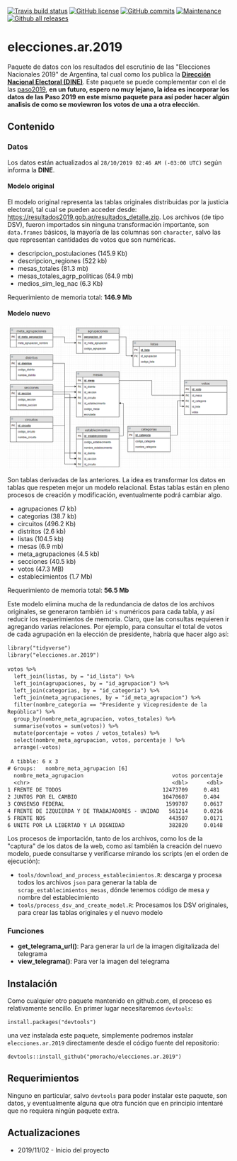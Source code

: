 <!-- badges: start -->
  [![Travis build status](https://travis-ci.org/pmoracho/paso2019.svg?branch=master)](https://travis-ci.org/pmoracho/elecciones.ar.2019)
  [![GitHub license](https://img.shields.io/github/license/Naereen/StrapDown.js.svg)](https://github.com/pmoracho/elecciones.ar.2019/blob/master/LICENSE)
  [![GitHub commits](https://img.shields.io/github/commits-since/Naereen/StrapDown.js/v1.0.0.svg)](https://github.com/pmoracho/elecciones.ar.2019/commits)
  [![Maintenance](https://img.shields.io/badge/Maintained%3F-yes-green.svg)](https://github.com/pmoracho/elecciones.ar.2019/graphs/commit-activity)
  [![Github all releases](https://img.shields.io/github/downloads/Naereen/StrapDown.js/total.svg)](https://github.com/pmoracho/elecciones.ar.2019/releases)
  <!-- badges: end -->

# elecciones.ar.2019

Paquete de datos con los resultados del escrutinio de las "Elecciones Nacionales 2019" de Argentina, tal cual como los publica la **[Dirección Nacional Electoral (DINE)](https://www.argentina.gob.ar/interior/dine)**. Este paquete se puede complementar con el de las [paso2019](https://github.com/pmoracho/paso2019), **en un futuro, espero no muy lejano, la idea es incorporar los datos de las Paso 2019 en este mismo paquete para así poder hacer algún analisis de como se moviewron los votos de una a otra elección**.

## Contenido

### Datos

Los datos están actualizados al `28/10/2019 02:46 AM (-03:00 UTC)` según informa la **DINE**.

#### Modelo original

El modelo original representa las tablas originales distribuidas por la justicia electoral, tal cual se pueden acceder desde: https://resultados2019.gob.ar/resultados_detalle.zip. Los archivos (de tipo DSV), fueron importados sin ninguna transformación importante, son `data.frames` básicos, la mayoría de las columnas son `character`, salvo las que representan cantidades de votos que son numéricas.

* descripcion_postulaciones (145.9 Kb)
* descripcion_regiones (522 kb)
* mesas_totales (81.3 mb)
* mesas_totales_agrp_politicas (64.9 mb)
* medios_sim_leg_nac (6.3 Kb)

Requerimiento de memoria total: **146.9 Mb**

#### Modelo nuevo

![Modelo nuevo](doc/img/modelo_paso2019.png)

Son tablas derivadas de las anteriores. La idea es transformar los datos en tablas que respeten mejor un modelo relacional. Estas tablas están en pleno procesos de creación y modificación, eventualmente podrá cambiar algo.

* agrupaciones (7 kb)
* categorias (38.7 kb)
* circuitos (496.2 Kb)
* distritos (2.6 kb)
* listas (104.5 kb)
* mesas (6.9 mb)
* meta_agrupaciones (4.5 kb)
* secciones (40.5 kb)
* votos (47.3 MB)
* establecimientos (1.7 Mb)

Requerimiento de memoria total: **56.5 Mb**

Este modelo elimina mucha de la redundancia de datos de los archivos originales, se generaron también `id's` numéricos para cada tabla, y así reducir los requerimientos de memoria. Claro, que las consultas requieren ir agregando varias relaciones. Por ejemplo, para consultar el total de votos de cada agrupación en la elección de presidente, habría que hacer algo así:

    library("tidyverse")
    library("elecciones.ar.2019")
    
    votos %>% 
      left_join(listas, by = "id_lista") %>% 
      left_join(agrupaciones, by = "id_agrupacion") %>% 
      left_join(categorias, by = "id_categoria") %>% 
      left_join(meta_agrupaciones, by = "id_meta_agrupacion") %>% 
      filter(nombre_categoria == "Presidente y Vicepresidente de la República") %>% 
      group_by(nombre_meta_agrupacion, votos_totales) %>% 
      summarise(votos = sum(votos)) %>% 
      mutate(porcentaje = votos / votos_totales) %>% 
      select(nombre_meta_agrupacion, votos, porcentaje ) %>% 
      arrange(-votos)
      
     A tibble: 6 x 3
    # Groups:   nombre_meta_agrupacion [6]
      nombre_meta_agrupacion                            votos porcentaje
      <chr>                                             <dbl>      <dbl>
    1 FRENTE DE TODOS                                12473709     0.481 
    2 JUNTOS POR EL CAMBIO                           10470607     0.404 
    3 CONSENSO FEDERAL                                1599707     0.0617
    4 FRENTE DE IZQUIERDA Y DE TRABAJADORES - UNIDAD   561214     0.0216
    5 FRENTE NOS                                       443507     0.0171
    6 UNITE POR LA LIBERTAD Y LA DIGNIDAD              382820     0.0148

Los procesos de importación, tanto de los archivos, como los de la "captura" de los datos de la web, como así también la creación del nuevo modelo, puede consultarse y verificarse mirando los scripts (en el orden de ejecución):

* `tools/download_and_process_establecimientos.R`: descarga y procesa todos los archivos `json` para generar la tabla de `scrap_establecimientos_mesas`, dónde tenemos código de mesa y nombre del establecimiento
* `tools/process_dsv_and_create_model.R`: Procesamos los DSV originales, para crear las tablas originales y el nuevo modelo

### Funciones

* **get_telegrama_url()**: Para generar la url de la imagen digitalizada del telegrama
* **view_telegrama()**: Para ver la imagen del telegrama

## Instalación

Como cualquier otro paquete mantenido en github.com, el proceso es relativamente sencillo. En primer lugar necesitaremos `devtools`:

    install.packages("devtools")

una vez instalada este paquete, simplemente podremos instalar `elecciones.ar.2019` directamente desde el código fuente del repositorio:

    devtools::install_github("pmoracho/elecciones.ar.2019")

## Requerimientos

Ninguno en particular, salvo `devtools` para poder instalar este paquete, son datos, y eventualmente alguna que otra función que en principio intentaré que no requiera ningún paquete extra. 

## Actualizaciones

* 2019/11/02 - Inicio del proyecto
